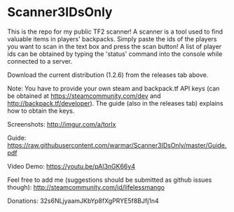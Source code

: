 # Scanner3IDsOnly

This is the repo for my public TF2 scanner! A scanner is a tool used to find valuable items in players' backpacks. Simply paste the ids of the players you want to scan in the text box and press the scan button! A list of player ids can be obtained by typing the 'status' command into the console while connected to a server.

Download the current distribution (1.2.6) from the releases tab above.

Note: You have to provide your own steam and backpack.tf API keys (can be obtained at https://steamcommunity.com/dev and http://backpack.tf/developer). The guide (also in the releases tab) explains how to obtain the keys.

Screenshots: http://imgur.com/a/torIx

Guide: https://raw.githubusercontent.com/warmar/Scanner3IDsOnly/master/Guide.pdf

Video Demo: https://youtu.be/pAl3nGK66y4

Feel free to add me (suggestions should be submitted as github issues though):
http://steamcommunity.com/id/lifelessmango

Donations:
32s6NLjyaamJKbYp8fXgPRYE5f8BJfj1n4
